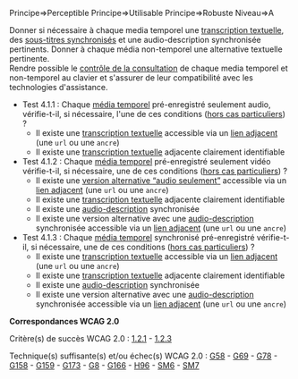 Principe=>Perceptible
Principe=>Utilisable
Principe=>Robuste
Niveau=>A

Donner si nécessaire à chaque media temporel une [transcription textuelle](#transcription-textuelle-media-temporel), des [sous-titres synchronisés](#soustitres-synchroniss-objet-multimdia) et une audio-description synchronisée pertinents. Donner à chaque média non-temporel une alternative textuelle pertinente.  
 Rendre possible le [contrôle de la consultation](#contrle-de-la-consultation-dun-media-temporel) de chaque media temporel et non-temporel au clavier et s'assurer de leur compatibilité avec les technologies d'assistance.

*   Test 4.1.1 : Chaque [média temporel](#mdia-temporel-type-son-vido-et-synchronis) pré-enregistré seulement audio, vérifie-t-il, si nécessaire, l'une de ces conditions ([hors cas particuliers](#critres-41--42--43--45--47--49--411--413 "Cas particuliers pour le critère 4.1")) ?
    *   Il existe une [transcription textuelle](#transcription-textuelle-media-temporel) accessible via un [lien adjacent](#lien) (une `url` ou une `ancre`)
    *   Il existe une [transcription textuelle](#transcription-textuelle-media-temporel) adjacente clairement identifiable
*   Test 4.1.2 : Chaque [média temporel](#mdia-temporel-type-son-vido-et-synchronis) pré-enregistré seulement vidéo vérifie-t-il, si nécessaire, une de ces conditions ([hors cas particuliers](#critres-41--42--43--45--47--49--411--413 "Cas particuliers pour le critère 4.1")) ?
    *   Il existe une [version alternative <q>audio seulement</q>](#version-alternative-audio-seulement) accessible via un [lien adjacent](#lien) (une `url` ou une `ancre`)
    *   Il existe une [transcription textuelle](#transcription-textuelle-media-temporel) adjacente clairement identifiable
    *   Il existe une [audio-description](#audiodescription-synchronise-media-temporel) synchronisée
    *   Il existe une version alternative avec une [audio-description](#audiodescription-synchronise-media-temporel) synchronisée accessible via un [lien adjacent](#lien) (une `url` ou une `ancre`)
*   Test 4.1.3 : Chaque [média temporel](#mdia-temporel-type-son-vido-et-synchronis) synchronisé pré-enregistré vérifie-t-il, si nécessaire, une de ces conditions ([hors cas particuliers](#critres-41--42--43--45--47--49--411--413 "Cas particuliers pour le critère 4.1")) ?
    *   Il existe une [transcription textuelle](#transcription-textuelle-media-temporel) accessible via un [lien adjacent](#lien) (une `url` ou une `ancre`)
    *   Il existe une [transcription textuelle](#transcription-textuelle-media-temporel) adjacente clairement identifiable
    *   Il existe une [audio-description](#audiodescription-synchronise-media-temporel) synchronisée
    *   Il existe une version alternative avec une [audio-description](#audiodescription-synchronise-media-temporel) synchronisée accessible via un [lien adjacent](#lien) (une `url` ou une `ancre`)

**Correspondances WCAG 2.0**

Critère(s) de succès WCAG 2.0 : [1.2.1](http://www.w3.org/Translations/WCAG20-fr/#media-equiv-av-only-alt) - [1.2.3](http://www.w3.org/Translations/WCAG20-fr/#media-equiv-audio-desc)

Technique(s) suffisante(s) et/ou échec(s) WCAG 2.0 : [G58](http://www.w3.org/TR/WCAG-TECHS/G58.html) - [G69](http://www.w3.org/TR/WCAG-TECHS/G69.html) - [G78](http://www.w3.org/TR/WCAG-TECHS/G78.html) - [G158](http://www.w3.org/TR/WCAG-TECHS/G158.html) - [G159](http://www.w3.org/TR/WCAG-TECHS/G159.html) - [G173](http://www.w3.org/TR/WCAG-TECHS/G173.html) - [G8](http://www.w3.org/TR/WCAG-TECHS/G8.html) - [G166](http://www.w3.org/TR/WCAG-TECHS/G166.html) - [H96](http://www.w3.org/TR/WCAG-TECHS/H96.html) - [SM6](http://www.w3.org/TR/WCAG-TECHS/SM6.html) - [SM7](http://www.w3.org/TR/WCAG-TECHS/SM7.html)
